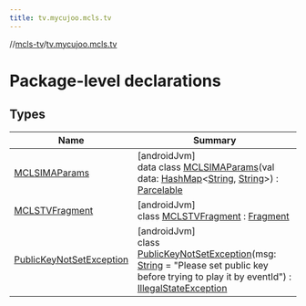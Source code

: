 ```yaml
---
title: tv.mycujoo.mcls.tv
---
```

//[mcls-tv](../../index.html)/[tv.mycujoo.mcls.tv](index.html)



# Package-level declarations



## Types


| Name | Summary |
|---|---|
| [MCLSIMAParams](-m-c-l-s-i-m-a-params/index.html) | [androidJvm]<br>data class [MCLSIMAParams](-m-c-l-s-i-m-a-params/index.html)(val data: [HashMap](https://kotlinlang.org/api/latest/jvm/stdlib/kotlin.collections/-hash-map/index.html)&lt;[String](https://kotlinlang.org/api/latest/jvm/stdlib/kotlin/-string/index.html), [String](https://kotlinlang.org/api/latest/jvm/stdlib/kotlin/-string/index.html)&gt;) : [Parcelable](https://developer.android.com/reference/kotlin/android/os/Parcelable.html) |
| [MCLSTVFragment](-m-c-l-s-t-v-fragment/index.html) | [androidJvm]<br>class [MCLSTVFragment](-m-c-l-s-t-v-fragment/index.html) : [Fragment](https://developer.android.com/reference/kotlin/androidx/fragment/app/Fragment.html) |
| [PublicKeyNotSetException](-public-key-not-set-exception/index.html) | [androidJvm]<br>class [PublicKeyNotSetException](-public-key-not-set-exception/index.html)(msg: [String](https://kotlinlang.org/api/latest/jvm/stdlib/kotlin/-string/index.html) = &quot;Please set public key before trying to play it by eventId&quot;) : [IllegalStateException](https://developer.android.com/reference/kotlin/java/lang/IllegalStateException.html) |

